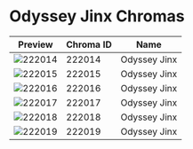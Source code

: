 # Odyssey Jinx Chromas



| Preview | Chroma ID | Name |
|---------|-----------|------|
| ![222014](https://raw.communitydragon.org/latest/plugins/rcp-be-lol-game-data/global/default/v1/champion-chroma-images/222/222014.png) | 222014 | Odyssey Jinx |
| ![222015](https://raw.communitydragon.org/latest/plugins/rcp-be-lol-game-data/global/default/v1/champion-chroma-images/222/222015.png) | 222015 | Odyssey Jinx |
| ![222016](https://raw.communitydragon.org/latest/plugins/rcp-be-lol-game-data/global/default/v1/champion-chroma-images/222/222016.png) | 222016 | Odyssey Jinx |
| ![222017](https://raw.communitydragon.org/latest/plugins/rcp-be-lol-game-data/global/default/v1/champion-chroma-images/222/222017.png) | 222017 | Odyssey Jinx |
| ![222018](https://raw.communitydragon.org/latest/plugins/rcp-be-lol-game-data/global/default/v1/champion-chroma-images/222/222018.png) | 222018 | Odyssey Jinx |
| ![222019](https://raw.communitydragon.org/latest/plugins/rcp-be-lol-game-data/global/default/v1/champion-chroma-images/222/222019.png) | 222019 | Odyssey Jinx |